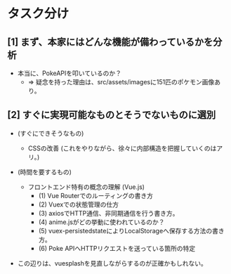 # タスク分け

## [1] まず、本家にはどんな機能が備わっているかを分析

- 本当に、PokeAPIを叩いているのか？
  - => 疑念を持った理由は、src/assets/imagesに151匹のポケモン画像あり。

## [2] すぐに実現可能なものとそうでないものに選別

- (すぐにできそうなもの)
  - CSSの改善 (これをやりながら、徐々に内部構造を把握していくのはアリ。)


- (時間を要するもの)
  - フロントエンド特有の概念の理解 (Vue.js)
    - (1) Vue Routerでのルーティングの書き方
    - (2) Vuexでの状態管理の仕方
    - (3) axiosでHTTP通信、非同期通信を行う書き方。
    - (4) anime.jsがどの挙動に使われているのか？
    - (5) vuex-persistedstateによりLocalStorageへ保存する方法の書き方。
    - (6) Poke APIへHTTPリクエストを送っている箇所の特定
- この辺りは、vuesplashを見直しながらするのが正確かもしれない。




